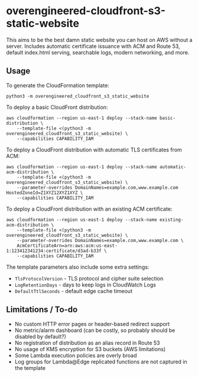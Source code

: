 # overengineered-cloudfront-s3-static-website

This aims to be the best damn static website you can host on AWS without a server.
Includes automatic certificate issuance with ACM and Route 53, default index.html serving,
searchable logs, modern networking, and more.

## Usage

To generate the CloudFormation template:

`python3 -m overengineered_cloudfront_s3_static_website`

To deploy a basic CloudFront distribution:

```
aws cloudformation --region us-east-1 deploy --stack-name basic-distribution \
    --template-file <(python3 -m overengineered_cloudfront_s3_static_website) \
    --capabilities CAPABILITY_IAM
```

To deploy a CloudFront distribution with automatic TLS certificates from ACM:

```
aws cloudformation --region us-east-1 deploy --stack-name automatic-acm-distribution \
    --template-file <(python3 -m overengineered_cloudfront_s3_static_website) \
    --parameter-overrides DomainNames=example.com,www.example.com HostedZoneId=Z1XYZ12XYZ1XYZ \
    --capabilities CAPABILITY_IAM
```

To deploy a CloudFront distribution with an existing ACM certificate:

```
aws cloudformation --region us-east-1 deploy --stack-name existing-acm-distribution \
    --template-file <(python3 -m overengineered_cloudfront_s3_static_website) \
    --parameter-overrides DomainNames=example.com,www.example.com \
    AcmCertificateArn=arn:aws:acm:us-east-1:123412341234:certificate/d3ad-b33f \
    --capabilities CAPABILITY_IAM
```

The template parameters also include some extra settings:

* `TlsProtocolVersion` - TLS protocol and cipher suite selection
* `LogRetentionDays` - days to keep logs in CloudWatch Logs
* `DefaultTtlSeconds` - default edge cache timeout


## Limitations / To-do

* No custom HTTP error pages or header-based redirect support
* No metric/alarm dashboard (can be costly, so probably should be disabled by default?)
* No registration of distribution as an alias record in Route 53
* No usage of KMS encryption for S3 buckets (AWS limitations)
* Some Lambda execution policies are overly broad
* Log groups for Lambda@Edge replicated functions are not captured in the template

